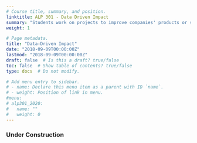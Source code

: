 ```yaml
---
# Course title, summary, and position.
linktitle: ALP 301 - Data Driven Impact
summary: "Students work on projects to improve companies' products or services using data and experimentation. The course will cover key considerations for designing and executing high-quality research for product innovation to drive business outcomes and social impact. Topics may include designing research and experiments, data analysis, experimental and non-experimental methods for estimating the impact of product features, and management consideration for the delivery of actionable research."
weight: 1

# Page metadata.
title: "Data-Driven Impact"
date: "2018-09-09T00:00:00Z"
lastmod: "2018-09-09T00:00:00Z"
draft: false  # Is this a draft? true/false
toc: false  # Show table of contents? true/false
type: docs  # Do not modify.

# Add menu entry to sidebar.
# - name: Declare this menu item as a parent with ID `name`.
# - weight: Position of link in menu.
#menu:
# alp301_2020:
#   name: ""
#   weight: 0
---
```


### Under Construction